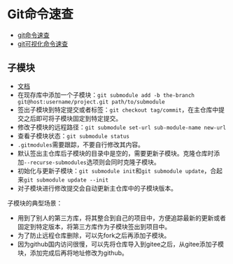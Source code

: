 # Git命令速查

- [git命令速查](https://training.github.com/downloads/zh_CN/github-git-cheat-sheet/)
- [git可视化命令速查](https://ndpsoftware.com/git-cheatsheet.html#loc=stash;)

## 子模块

- [文档](https://git-scm.com/book/zh/v2/Git-%E5%B7%A5%E5%85%B7-%E5%AD%90%E6%A8%A1%E5%9D%97)
- 在现存库中添加一个子模块：`git submodule add -b the-branch git@host:username/project.git path/to/submodule`
- 签出子模块到特定提交或者标签：`git checkout tag/commit`，在主仓库中提交之后即可将子模块固定到特定提交。
- 修改子模块的远程路径：`git submodule set-url sub-module-name new-url`
- 查看子模块状态：`git submodule status`
- `.gitmodules`需要跟踪，不要自行修改其内容。
- 默认签出主仓库后子模块的目录中是空的，需要更新子模块。克隆仓库时添加`--recurse-submodules`选项则会同时克隆子模块。
- 初始化与更新子模块：`git submodule init`和`git submodule update`，合起来`git submodule update --init`
- 对子模块进行修改提交会自动更新主仓库中的子模块版本。

子模块的典型场景：
- 用到了别人的第三方库，将其整合到自己的项目中，方便追踪最新的更新或者固定到特定版本，将第三方库作为子模块签出到项目中。
- 为了防止远程仓库删除，可以先fork之后再添加子模块。
- 因为github国内访问很慢，可以先将仓库导入到gitee之后，从gitee添加子模块，添加完成后再将地址修改为github。
